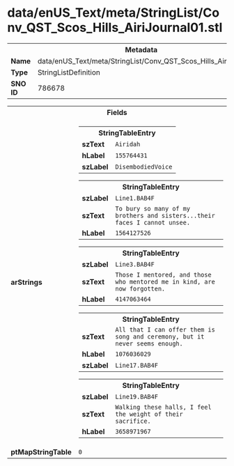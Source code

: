 <h1>data/enUS_Text/meta/StringList/Conv_QST_Scos_Hills_AiriJournal01.stl</h1><table><tr><th colspan="100%">Metadata</th></tr><tr><td><b>Name</b></td><td>data/enUS_Text/meta/StringList/Conv_QST_Scos_Hills_AiriJournal01.stl</td></tr><tr><td><b>Type</b></td><td>StringListDefinition</td></tr><tr><td><b>SNO ID</b></td><td>786678</td></tr></table>

<table><tr><th colspan="100%">Fields</th></tr><tr><td><b>arStrings</b></td><td><table><tr><th colspan="100%">StringTableEntry</th></tr><tr><td><b>szText</b></td><td><code>Airidah</code></td></tr><tr><td><b>hLabel</b></td><td><code>155764431</code></td></tr><tr><td><b>szLabel</b></td><td><code>DisembodiedVoice</code></td></tr></table>


<table><tr><th colspan="100%">StringTableEntry</th></tr><tr><td><b>szLabel</b></td><td><code>Line1.BAB4F</code></td></tr><tr><td><b>szText</b></td><td><code>To bury so many of my brothers and sisters...their faces I cannot unsee.</code></td></tr><tr><td><b>hLabel</b></td><td><code>1564127526</code></td></tr></table>


<table><tr><th colspan="100%">StringTableEntry</th></tr><tr><td><b>szLabel</b></td><td><code>Line3.BAB4F</code></td></tr><tr><td><b>szText</b></td><td><code>Those I mentored, and those who mentored me in kind, are now forgotten.</code></td></tr><tr><td><b>hLabel</b></td><td><code>4147063464</code></td></tr></table>


<table><tr><th colspan="100%">StringTableEntry</th></tr><tr><td><b>szText</b></td><td><code>All that I can offer them is song and ceremony, but it never seems enough.</code></td></tr><tr><td><b>hLabel</b></td><td><code>1076036029</code></td></tr><tr><td><b>szLabel</b></td><td><code>Line17.BAB4F</code></td></tr></table>


<table><tr><th colspan="100%">StringTableEntry</th></tr><tr><td><b>szLabel</b></td><td><code>Line19.BAB4F</code></td></tr><tr><td><b>szText</b></td><td><code>Walking these halls, I feel the weight of their sacrifice.</code></td></tr><tr><td><b>hLabel</b></td><td><code>3658971967</code></td></tr></table>


</td></tr><tr><td><b>ptMapStringTable</b></td><td><code>0</code></td></tr></table>

